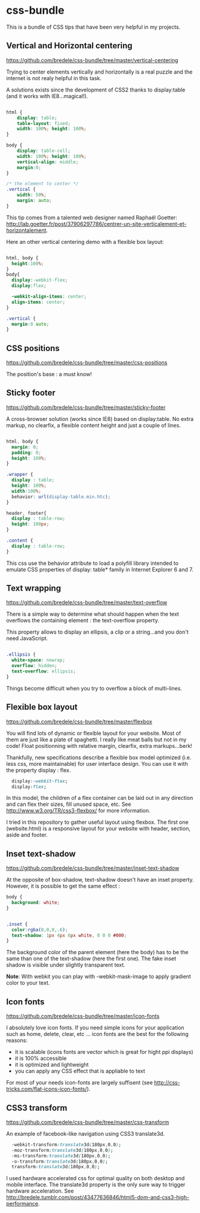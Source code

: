 css-bundle
==========

This is a bundle of CSS tips that have been very helpful in my projects. 

## Vertical and Horizontal centering 

https://github.com/bredele/css-bundle/tree/master/vertical-centering

Trying to center elements vertically and horizontally is a real puzzle and the internet is not realy 
helpful in this task. 

A solutions exists since the development of CSS2 thanks to display:table (and it works with IE8...magical!).


```css

html {
	display: table;
	table-layout: fixed;
	width: 100%; height: 100%;
}

body {	
	display: table-cell;	
	width: 100%; height: 100%;
	vertical-align: middle;
	margin:0;
}

/* the element to center */
.vertical {
	width: 50%;
	margin: auto;
}

```
This tip comes from a talented web designer named Raphaël Goetter: http://lab.goetter.fr/post/37906297786/centrer-un-site-verticalement-et-horizontalement.

Here an other vertical centering demo with a flexible box layout:

```css

html, body {
  height:100%;
}
body{
  display:-webkit-flex;
  display:flex;

  -webkit-align-items: center;
  align-items: center;
}

.vertical {
  margin:0 auto;
}

```

## CSS positions

https://github.com/bredele/css-bundle/tree/master/css-positions

The position's base : a must know!

## Sticky footer

https://github.com/bredele/css-bundle/tree/master/sticky-footer

A cross-browser solution (works since IE8) based on display:table. No extra markup, no clearfix, a flexible content height and just a couple of lines.

```css

html, body {
  margin: 0; 
  padding: 0;
  height: 100%;
}

.wrapper {
  display : table;
  height: 100%;
  width:100%;
  behavior: url(display-table.min.htc);
}

header, footer{
  display : table-row;
  height: 100px;
}

.content {
  display : table-row;
}

```

This css use the behavior attribute to load a polyfill library intended to emulate CSS properties of display: table* family in Internet Explorer 6 and 7.

## Text wrapping

https://github.com/bredele/css-bundle/tree/master/text-overflow

There is a simple way to determine what should happen when the text overflows the containing element : the text-overflow property.


This property allows to display an ellipsis, a clip or a string...and you don't need JavaScript.

```css

.ellipsis {
  white-space: nowrap;
  overflow: hidden;
  text-overflow: ellipsis;
}

```
Things become difficult when you try to overflow a block of multi-lines. 

## Flexible box layout

https://github.com/bredele/css-bundle/tree/master/flexbox

You will find lots of dynamic or flexible layout for your website. 
Most of them are just like a plate of spaghetti. I really like meat balls but not in my code! Float positionning with relative margin, clearfix, extra markups...berk!

Thankfully, new specifications describe a flexible box model optimized (i.e. less css, more maintainable) for user interface design. You can use it with the property display : flex.

```css
  display:-webkit-flex;
  display:flex;
```

In this model, the children of a flex container can be laid out in any direction and can flex their sizes, fill unused space, etc. See http://www.w3.org/TR/css3-flexbox/ for more information.

I tried in this repository to gather useful layout using flexbox. The first one (website.html) is a responsive layout for your website with header, section, aside and footer.

## Inset text-shadow

https://github.com/bredele/css-bundle/tree/master/inset-text-shadow

At the opposite of box-shadow, text-shadow doesn't have an inset property. However, it is possible to get the same effect : 

```css
body { 
  background: white;
}


.inset {
  color:rgba(0,0,0,.6);
  text-shadow: 1px 4px 6px white, 0 0 0 #000;
}
```

The background color of the parent element (here the body) has to be the same than one of the text-shadow (here the first one). The fake inset shadow is visible under slightly transparent text.

**Note**: With webkit you can play with -webkit-mask-image to apply gradient color to your text. 

## Icon fonts

https://github.com/bredele/css-bundle/tree/master/icon-fonts

I absolutely love icon fonts. If you need simple icons for your application such as home, delete, clear, etc ... icon fonts are the best for the following reasons:
  - it is scalable (icons fonts are vector which is great for hight ppi displays)
  - it is 100% accessible
  - it is optimized and lightweight
  - you can apply any CSS effect that is appliable to text

For most of your needs icon-fonts are largely suffisent (see http://css-tricks.com/flat-icons-icon-fonts/).

## CSS3 transform

https://github.com/bredele/css-bundle/tree/master/css-transform

An example of facebook-like navigation using CSS3 translate3d.

```css
  -webkit-transform:translate3d(180px,0,0);
  -moz-transform:translate3d(180px,0,0);
  -ms-transform:translate3d(180px,0,0);
  -o-transform:translate3d(180px,0,0);
  transform:translate3d(180px,0,0);
```
I used hardware accelerated css for optimal quality on both desktop and mobile interface. The translate3d property is the only sure way to trigger hardware acceleration. See http://bredele.tumblr.com/post/43477636846/html5-dom-and-css3-high-performance.
